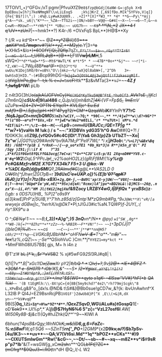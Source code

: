 
17TOIV1_+)^GFGv./xT:pgmr|PfvuiXfZ9e`8$fzp@bGdj[6aNW-G=:g5yk X+B
DpEBou|w]h?j7keNMmgNT\\vLiLEog5    ;k%j3KrZ_{,69]fDo.M[k^SYFVo,V|q]}{Fe{'B$?])\";) :4%@.Ly#wA3U@89..
.+Z]**[X]**W3_** *4* **G~~Py\"*mjj    g*A~~*sk._u6|\"K**~~_%ZA~~TTG2i~~|ON/=bBY~~V@@~~G#4[~~X~~l~~=6~~T;&~~nC=wR~~MXowT~~**rHk*{** *UBu:~~ uUG7h~~ ~~K`~~s* **\\N_*2~~ ~~JX*+4
f
q'UV**zUn7~~|~~hmk1**?)
K4r-/6
+OVxFqS
BpL**}H@$**Xy

?
{/R
+u
*k*d^R**^~~ @~~Z**y*Z@/i~~}69~~=*=    ,**an**K#**m*~~&~~*7**mvp**nv#?}k!**yZ,**M*2y)c.~~Y|3=~~^a~~ ~~\\*~~XHk5*&Io*~~)*6~~0~~GfY[~~i~~Qi;ZQfIp~~7qZ~~`*_F*\"*~~$a~~_r&y**T*Ir6*[~~mG~~b*l~~`t_U6RL**J**qB**[@**(;~~FW~~V**w|rLM**H~~,5    sWQ*)`**d**%a@=**5~~Mt6*WwTL*K m*t*5* * ~~47B**0o+**&j*~~ ~~r|*i-*Z,xW!~~`L7W~~j_{~~8B~~*xa^[F-~~*`Eh3J*t*U    *~~U^**+
uwUu/K1DojSRO/0r=oB%\"O\\{mkz~~%/)wX}Ql8abW+[,'2^Dh    3+-UwhSsD}HID.^-(#S`Bcp99hDG=~~[`m}g1w3{OtbL4@j3wjQtf(!fJzkaszgM]f
(`:)tVg3/nPo,@u
\"
-t;k
%
e+J+~~tw~~cF~~Htk**$z&vMTa{3**vJ+~~**4Z ~~*f* *;lwfg$*l~~W**l
pLIb

2
n4t3G{3hU~~o(ajkA(JGFVnCy}H`4(XGd*KyTku5H@B^FtE_*hu0[f3
`AVk?sE    _!j~~Kcl
J7m6nQj\\**c*SUc4*|9i\\al486** **c*,QJp/a*}[mh&t*hZ|~~4K:~~{VF=Fp$6~~_~~ ~~1mE~~mV
uZu*P~~s:=IZ4+ZV+OPTN-EYqcR* *KVLS*je^ Eu:*Ed* *mAf*9*@*/.*5@u}jp*H:*H?\"4Pyg?2/*CM^*QzqaW~~b**iK**#YlnPr**Y*7*?rC
;Nq&Jg*uCt~~+~~mn[bQMG*`5)mZs?wC1Y,~~7Q;* *90C~~,** **/4jw7**w\\d?+NG*?* **)z^8O~~m*xf**$Vx,=Er **jwE*w!Wu2*m0ILi,'r* **u7Ut+|
sM*s.*d
*dIf|&i*-**;%/Z~~B4~~M{~~r`Lp9**+o~~nmv~~**iU{B*RJCc;/*QE=TP|g* ** **w7+V)v*aHn
M
!uk:)
/
s
\"~~:\"*X*(DBVn
ydG35'h*G    Aw**D##{Q+?!
/    fD0KK3c.s6**Z9jL{vfQGv5#c4C(lDl*.T\\Ya& G*h3(p}Zb* **UTbZ**T~~Xo|        7z\"w**'*|J|G0*?Uz*O*9#AmN^bv9iA7M~~_~~*P\"*PeIF7WL^ **i
x|**jH3ob`\"/%=L7[%&Bx%Bq R8) /G8E**?plB
i
*rRnX~~/{~~p_uo*xTE1
*0b_Nz*3]n
R**]k5n_@'Q\"
PI    /Sqy }I91;j\\if
K    ?^3S    
,X*kf1Sf0Got8fQLYfG&3ucg[7eC=a\"*G=**CJU'Lc5:p/81
2Xq=oD##*YV8.c-K'#q*`W2**\\OqL5*^PPcJ~~p!~~_;v*2%aaHO2Lz}(gR\\Ff8M!(%**y%r@    Pc#Q&MzfrvM2E X?G7YX34k7 F5+3
U
@ka:-W
*%kD(.6pR{d@~~yS~~Ml**Q~~?~~,2~~RAlmvf#G~~}g@L**VAS2LD    0 O~~W~~6h[^fJhwr|ZG*(7pB=r
**]9dUx*C~~'e=~~U~~XP~~.o]}%{E]b'~~0?\"qpK?iXJ~~0;)zY)z|=7tz{8s-xBXi+`2g,QH-j,~~Bd9l'xp!X-y]UW/~~^V0X[~~kebB E|T~~h+o\"bUpd*Ie'yW,nE{**95x)d{eA\"Rcmx)lA^}px*=BD2bL&\\Q]MCS~~26@,.nzx^X~~ii,4f\"HM
Jl(tWi2[hq}X`u!*&9Zocy
LRZ*BY4wG,~~I|[**F**f~~lQ*x
    * yr*xBS*c)z**-(\\**g*b:
s
0*DS7U*}HB_
%P]2\"o9s9Y
a)3}kwE]PrP'z|5UIB,Y^7'hh.z85d/z[Gntp'M*zQ9mb#Pg,^9`xJ@Wc**X\"vR/[a`wwyejx
dGBwj]c_\"herhX/x@DkT**Pl,tJ!GJ3#ic%aN.TQ*WP}f-2UY(_:(
r*iy^.9X9*u
a

O
^;~~*GE%y*'~~*1:~~ ~~B;**I_**3})*A}g\";}5    3n**Q**vn**/N** *@py)
`w1^SW_,0g** **W8-)k{=?**8Zhz**+**zZz~~%-%RBIR~~F**VN!^!~~ ~~1*`3pD{J|l?((*bIeO#~~|%J~~h~~ ~~c`G    ~~C~~i~~**'j**#**nn@H5?c6h/2**T!%g~~`LVGKcBfJBb*H*M*^o*HFN~~wV
:**E**=~~T^a**-\"m~~B/~~\"~~ ~~1ex~~!\\z%,cQZ\\~~    ~~,~~-Se**QSi*ohVuC
}Cm:**j*n`YEZ1=my*kct **`
+MmFWh08lU57B$(
gjs,
M+
h i4n
z

@T'z!#
~~bL.]*'k,_$r'*xVSB~~2
%    xj#5wFG9*25I*3RJ#q8|
\\

0j1(|?v**.*B|\"x*_Gc*1!*D~~x(Zaw~~Xr p*Y2|#*~~/~~b~~Q * *~~:Q~~lv}+?~~;9v~~]2@* *IE$*4@FZ* *3OM*e~~SH0
7R*iO$b'X~~S,~~&~~\"-~~S*
~~)2*Yg`HmY_aY*E\"*1(*?~~69y~~I*WU*6p*9,:}mf{/PF*R:tS* *5hWx!uz~~4rp_g!**l`V**/mz\"$${W0**qyto
s1qK-
-4l5sw\"VV#}*hF(*b~~ ~~QA
%kl~~_`~~
'(B
t1EgMlh:\\-8X!pC={4{8B{5my9chd?^4e2\"rh?79mjScgk\"8 L,XPe`BxLg&9\"o,,[dx!s.@ND&
t\\S#&]@Bb0sue!gCD7w_&?{k:    ibvUnAwhnf^X L32lB    P Ql4J=EZ9BsnRcjPB`1VO1F'}ZdwUb8}P[^X
,E\\(+&|R,dX
yn~~**kV#vq@`** 9B(S|**0q_`lZi=I@*=H%w*9Z**#**`.*!QexZ5qvD*,WG\\iALu#a}tGospQ**1E-oD'~~Eok~~9**.Ul%p*,*`A]**j\\@$7HyN~~S%~~6    5\"z{=^VzL27osf6l** *AW[    WI50Ry8B-$j&c1){Q*y#hJZhk(Q\\**'^9~~KlWI
A

*6bhun(?4psB&rQgy;WnNOk~~K_w&[(D~~**6,g,6=FaZc-    
%:e(i8wF**W,q1:5Q6
\~~5ZinT5**rn['_**P**O**+)2GM9**{x2**D9k~~v,o/?~~)$b7pSv-[4u/IK3~~**uv**~~QA;V7(Vt6si.Md**1q**bPOZ**xCKs**^#)9    ~~ClXUTSmlwGm**Rw\"&cG~~,~~Dt/~~sb~~#~~xq~~m8Z**v*i$**#**9sRp\"p7*lb**\"&(T=wsGW[g_xC~~m2sh~~n**^QG~~Lb1Ft[?ZC**(mCfrg**$0QuJ3=i.RO(~~tn*dH
@Q;,*l(-L* W2